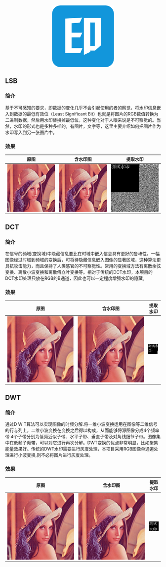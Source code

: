 <p align="center"><img src="./img/icon.png" alt=""></p>

## LSB
### 简介
基于不可感知的要求，即数据的变化几乎不会引起使用的者的察觉，将水印信息嵌入到数据的最低有效位（Least Significant Bit）也就是将图片的RGB数值转换为二进制数据，然后用水印替换掉最低位，这种变化对于人眼来说是不可察觉的。当然，水印的形式也是多种多样的，有图片，文字等，这里主要介绍如何把图片作为水印写入到另一张图片中。
### 效果
|原图|含水印图|提取水印|
|---|---|---|
|![原图](./img/lena.png)|![含水印图](./img/lsb_pic_marked.png)|![水印](./img/lsb_ext_mark.png)|

## DCT
### 简介
在信号的频域(变换域)中隐藏信息要比在时域中嵌入信息具有更好的鲁棒性。一幅图像经过时域到频域的变换后，可将待隐藏信息嵌入图像的显著区域，这种算法更具抗攻击能力，而且保持了人类感官的不可察觉性。常用的变换域方法有离散余弦变换、离散小波变换和离散傅立叶变换等。相对于传统的DCT水印，本项目的DCT水印处理只放在RGB的B通道，因此也可以一定程度增强水印的隐藏。

### 效果
|原图|含水印图|提取水印|
|---|---|---|
|![原图](./img/lena.png)|![含水印图](./img/DCT_pic_marked.png)|![水印](./img/DCT_ext_mark.png)|

## DWT
### 简介
通过D W T算法可以实现图像的时频分解.将一维小波变换运用在图像等二维信号的行与列上，二维小波变换在变换之后得以构成，从而能够将源图像分成4个频率带.4个子带分别为低频近似子带、水平子带、垂直子带及对角线细节子带。图像集中在低频子频带，可以对它进行再次分解。DWT变换的优点非常明显，比如聚集能量效果好。传统的DWT水印需要进行灰度处理，本项目采用RGB图像单通道处理进行小波变换,则不必将图片进行灰度处理。

### 效果
|原图|含水印图|提取水印|
|---|---|---|
|![原图](./img/lena.png)|![含水印图](./img/DWT_pic_marked.png)|![水印](./img/DWT_ext_mark.png)|

